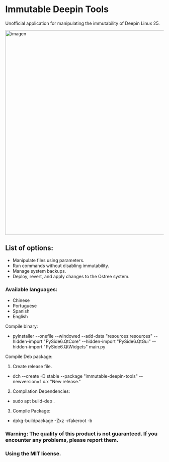 # Immutable Deepin Tools
Unofficial application for manipulating the immutability of Deepin Linux 25.

<img width="1012" height="648" alt="imagen" src="https://github.com/user-attachments/assets/523a270e-bf39-4db1-b1af-285616a327cc" />

## List of options:
- Manipulate files using parameters.
- Run commands without disabling immutability.
- Manage system backups.
- Deploy, revert, and apply changes to the Ostree system.

### Available languages:
 -   Chinese
 -   Portuguese
 -   Spanish
 -   English

Compile binary:
- pyinstaller --onefile --windowed --add-data "resources:resources" --hidden-import "PySide6.QtCore" --hidden-import "PySide6.QtGui" --hidden-import "PySide6.QtWidgets" main.py

Compile Deb package:
1. Create release file.

- dch --create -D stable --package "immutable-deepin-tools" --newversion=1.x.x "New release."

2. Compilation Dependencies:

- sudo apt build-dep .

3. Compile Package:

- dpkg-buildpackage -Zxz -rfakeroot -b


### Warning: The quality of this product is not guaranteed. If you encounter any problems, please report them.

### Using the MIT license.
